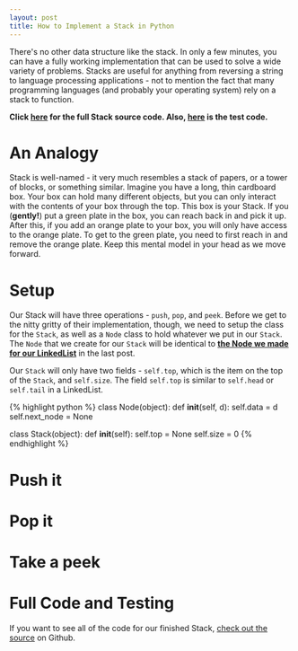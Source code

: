 ```yaml
---
layout: post
title: How to Implement a Stack in Python
---
```


There's no other data structure like the stack. In only a few minutes, you can have a fully working implementation that can be used to solve a wide variety of problems. Stacks are useful for anything from reversing a string to language processing applications - not to mention the fact that many programming languages (and probably your operating system) rely on a stack to function.

**Click [here][stack-src] for the full Stack source code. Also, [here][stack-test] is the test code.**

# An Analogy

Stack is well-named - it very much resembles a stack of papers, or a tower of blocks, or something similar. Imagine you have a long, thin cardboard box. Your box can hold many different objects, but you can only interact with the contents of your box through the top. This box is your Stack. If you (__gently!__) put a green plate in the box, you can reach back in and pick it up. After this, if you add an orange plate to your box, you will only have access to the orange plate. To get to the green plate, you need to first reach in and remove the orange plate. Keep this mental model in your head as we move forward.

# Setup

Our Stack will have three operations - `push`, `pop`, and `peek`. Before we get to the nitty gritty of their implementation, though, we need to setup the class for the `Stack`, as well as a `Node` class to hold whatever we put in our `Stack`. The `Node` that we create for our `Stack` will be identical to **[the Node we made for our LinkedList][linked-list-article]** in the last post.

Our `Stack` will only have two fields - `self.top`, which is the item on the top of the `Stack`, and `self.size`. The field `self.top` is similar to `self.head` or `self.tail` in a LinkedList.

{% highlight python %}
class Node(object):
	def __init__(self, d):
		self.data = d
		self.next_node = None

class Stack(object):
	def __init__(self):
		self.top = None
		self.size = 0
{% endhighlight %}

# Push it

# Pop it

# Take a peek

# Full Code and Testing

If you want to see all of the code for our finished Stack, [check out the source][stack-src] on Github.

[stack-src]: https://github.com/stephengrice/youtube/blob/master/Stack/stack.py
[stack-test]: https://github.com/stephengrice/youtube/blob/master/Stack/test_stack.py
[linked-list-article]: http://stephengrice.com/blog/2017/06/20/linked-lists-in-python.html